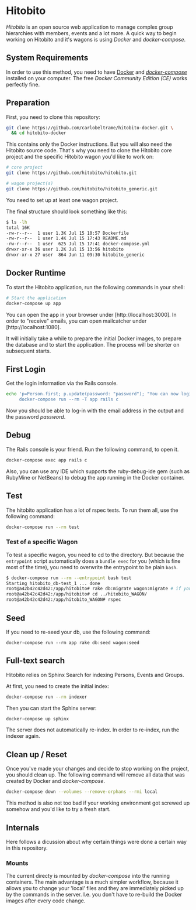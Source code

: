 # Hitobito

_Hitobito_ is an open source web application to manage complex group hierarchies with members, events and a lot more.
A quick way to begin working on Hitobito and it's wagons is using _Docker_ and _docker-compose_.

## System Requirements

In order to use this method, you need to have [Docker][docker] and _[docker-compose][doco]_ installed on your computer.
The free _Docker Community Edition (CE)_ works perfectly fine.

[docker]: https://docs.docker.com/install/
[doco]: https://docs.docker.com/compose/install/

## Preparation

First, you need to clone this repository:

```bash
git clone https://github.com/carlobeltrame/hitobito-docker.git \
  && cd hitobito-docker
```

This contains only the Docker instructions.
But you will also need the Hitobito source code.
That's why you need to clone the Hitobito core project and the specific Hitobito wagon you'd like to work on:

```bash
# core project
git clone https://github.com/hitobito/hitobito.git

# wagon project(s)
git clone https://github.com/hitobito/hitobito_generic.git
```

You need to set up at least one wagon project.

The final structure should look something like this:

```bash
$ ls -lh
total 16K
-rw-r--r--  1 user 1.3K Jul 15 10:57 Dockerfile
-rw-r--r--  1 user 1.4K Jul 15 17:43 README.md
-rw-r--r--  1 user  625 Jul 15 17:41 docker-compose.yml
drwxr-xr-x 36 user 1.2K Jul 15 13:56 hitobito
drwxr-xr-x 27 user  864 Jun 11 09:30 hitobito_generic
```

## Docker Runtime

To start the Hitobito application, run the following commands in your shell:

```bash
# Start the application
docker-compose up app
```

You can open the app in your browser under [http://localhost:3000].
In order to "receive" emails, you can open mailcatcher under [http://localhost:1080].

It will initially take a while to prepare the initial Docker images, to prepare the database and to start the application.
The process will be shorter on subsequent starts.

## First Login

Get the login information via the Rails console.

```bash
echo 'p=Person.first; p.update(password: "password"); "You can now login under http://localhost:3000 as #{p.email} with the password \'password\'"' | \
     docker-compose run --rm -T app rails c
```

Now you should be able to log-in with the email address in the output and the password _password_.

## Debug

The Rails console is your friend.
Run the following command, to open it.

```bash
docker-compose exec app rails c
```

Also, you can use any IDE which supports the ruby-debug-ide gem (such as RubyMine or NetBeans) to debug the app running in the Docker container.

## Test

The hitobito application has a lot of rspec tests.
To run them all, use the following command:

```bash
docker-compose run --rm test
```

### Test of a specific Wagon

To test a specific wagon, you need to cd to the directory.
But because the `entrypoint` script automatically does a `bundle exec` for you (which is fine most of the time), you need to overwrite the entrypoint to be plain `bash`.

```bash
$ docker-compose run --rm --entrypoint bash test
Starting hitobito_db-test_1 ... done
root@a42b42c42d42:/app/hitobito# rake db:migrate wagon:migrate # if you changed the db schema
root@a42b42c42d42:/app/hitobito# cd ../hitobito_WAGON/
root@a42b42c42d42:/app/hitobito_WAGON# rspec
```

## Seed

If you need to re-seed your db, use the following command:

```
docker-compose run --rm app rake db:seed wagon:seed
```

## Full-text search

Hitobito relies on Sphinx Search for indexing Persons, Events and Groups.

At first, you need to create the initial index:

```bash
docker-compose run --rm indexer
```

Then you can start the Sphinx server:

```bash
docker-compose up sphinx
```

The server does not automatically re-index.
In order to re-index, run the indexer again.

## Clean up / Reset

Once you've made your changes and decide to stop working on the project, you should clean up. The following command will remove all data that was created by Docker and _docker-compose_.

```bash
docker-compose down --volumes --remove-orphans --rmi local
```

This method is also not too bad if your working environment got screwed up somehow and you'd like to try a fresh start.

## Internals

Here follows a dicussion about why certain things were done a certain way in this repository.

### Mounts

The current directy is mounted by _docker-compose_ into the running containers.
The main advantage is a much simpler workflow, because it allows you to change your 'local' files and they are immediately picked up by the commands in the server.
I.e. you don't have to re-build the Docker images after every code change.
